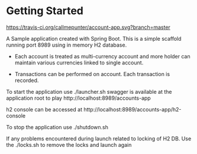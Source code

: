 # Getting Started

https://travis-ci.org/callmepunter/account-app.svg?branch=master


A Sample application created with Spring Boot.
This is a simple scaffold running port 8989 using in memory H2 database. 


* Each account is treated as multi-currency account and more holder can 
maintain various currencies linked to single account. 

* Transactions can be performed on account. Each transaction is recorded. 


To start the application use 
./launcher.sh
swagger is available at the application root to play
http://localhost:8989/accounts-app

h2 console can be accessed at 
http://localhost:8989/accounts-app/h2-console

To stop the application use 
./shutdown.sh

If any problems encountered during launch related to locking of H2 DB. Use the 
./locks.sh to remove the locks and launch again

